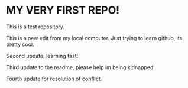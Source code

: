 # MY VERY FIRST REPO!

This is a test repository.

This is a new edit from my local computer.
Just trying to learn github, its pretty cool.

Second update, learning fast!

Third update to the readme, please help im being kidnapped.

Fourth update for resolution of conflict.
